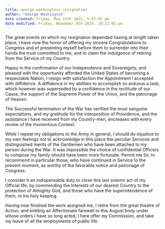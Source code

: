 ```yaml
---
title: george-washingtons-resignation
author: "George Washington"
date created: Friday, May 12th 2023, 5:07:55 pm
date modified: Friday, November 8th 2024, 10:23:02 pm
---
```


The great events on which my resignation depended having at length taken place; I have now the honor of offering my sincere Congratulations to Congress and of presenting myself before them to surrender into their hands the trust committed to me, and to claim the indulgence of retiring from the Service of my Country.

Happy in the confirmation of our Independence and Sovereignty, and pleased with the opportunity afforded the United States of becoming a respectable Nation, I resign with satisfaction the Appointment I accepted with diffidence. A diffidence in my abilities to accomplish so arduous a task, which however was superseded by a confidence in the rectitude of our Cause, the support of the Supreme Power of the Union, and the patronage of Heaven.

The Successful termination of the War has verified the most sanguine expectations, and my gratitude for the interposition of Providence, and the assistance I have received from my Country-men, encreases with every review of the momentous Contest.

While I repeat my obligations to the Army in general, I should do injustice to my own feelings not to acknowledge in this place the peculiar Services and distinguished merits of the Gentlemen who have been attached to my person during the War. It was impossible the choice of confidential Officers to compose my family should have been more fortunate. Permit me Sir, to recommend in particular those, who have continued in Service to the present moment, as worthy of the favorable notice and patronage of Congress.

I consider it an indispensable duty to close this last solemn act of my Official life, by commending the Interests of our dearest Country to the protection of Almighty God, and those who have the superintendence of them, to his holy keeping.

Having now finished the work assigned me, I retire from the great theatre of Action; and bidding an Affectionate farewell to this August body under whose orders I have so long acted, I here offer my Commission, and take my leave of all the employments of public life.
